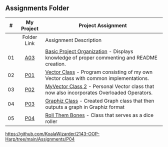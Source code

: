 ##  Assignments Folder

|   #   | My Project | Project Assignment |
| :---: | :-----------: | -------------------------- |
|       | Folder Link | Assignment Description |
| 01 | [A03](https://github.com/KoalaWizarder/2143-OOP-Harp/tree/main/Assignments/A03) | [Basic Project Organization](https://github.com/rugbyprof/2143-Object-Oriented-Programming/tree/master/Assignments/02-A03) - Displays knowledge of proper commenting and README creation. |
| 02 | [P01](https://github.com/KoalaWizarder/2143-OOP-Harp/tree/main/Assignments/P01) | [Vector Class](https://github.com/rugbyprof/2143-Object-Oriented-Programming/tree/master/Assignments/04-P01) - Program consisting of my own Vector class with common implementations. |
| 03 | [P02](https://github.com/KoalaWizarder/2143-OOP-Harp/tree/main/Assignments/P02) | [MyVector Class 2](https://github.com/rugbyprof/2143-Object-Oriented-Programming/tree/master/Assignments/05-P02) - Personal Vector class that now also incorporates Overloaded Operators. |
| 04 | [P03](https://github.com/KoalaWizarder/2143-OOP-Harp/tree/main/Assignments/P03) | [Graphiz Class](https://github.com/rugbyprof/2143-Object-Oriented-Programming/tree/master/Assignments/06-P03) - Created Graph class that then outputs a graph in Graphiz format |
| 05 | [P04](https://github.com/KoalaWizarder/2143-OOP-Harp/tree/main/Assignments/P04) | [Roll Them Bones](https://github.com/rugbyprof/2143-Object-Oriented-Programming/tree/master/Assignments/09-P04) - Class that serves as a dice roller |


https://github.com/KoalaWizarder/2143-OOP-Harp/tree/main/Assignments/P04

